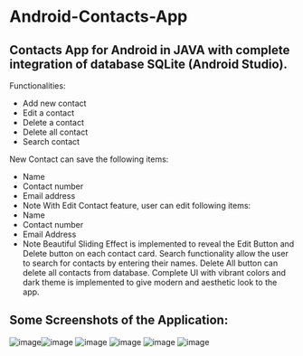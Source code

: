 # Android-Contacts-App
## Contacts App for Android in JAVA with complete integration of database SQLite (Android Studio).
Functionalities:
- Add new contact
- Edit a contact
- Delete a contact
- Delete all contact
- Search contact

New Contact can save the following items:
- Name
- Contact number
- Email address
- Note
With Edit Contact feature, user can edit following items:
- Name
- Contact number
- Email Address
- Note
Beautiful Sliding Effect is implemented to reveal the Edit Button and Delete button on each contact card.
Search functionality allow the user to search for contacts by entering their names.
Delete All button can delete all contacts from database.
Complete UI with vibrant colors and dark theme is implemented to give modern and aesthetic look to the app.

## Some Screenshots of the Application:
![image](https://user-images.githubusercontent.com/96788451/194757228-1ef42413-39c1-4028-8b0b-7f93df104fc9.png)![image](https://user-images.githubusercontent.com/96788451/194757236-c4737d4d-dad3-4b2a-b038-59aa9437b3d0.png)
![image](https://user-images.githubusercontent.com/96788451/194757262-9283a58f-3a4e-4489-8ca4-42aa1321ad46.png)
 ![image](https://user-images.githubusercontent.com/96788451/194757285-6e0d3427-7a3f-428f-af05-4cc9c0286a86.png)
![image](https://user-images.githubusercontent.com/96788451/194757311-29c7a7cd-80dd-4609-a9fe-7a291d3eda64.png)
![image](https://user-images.githubusercontent.com/96788451/194757326-9a30e17d-b642-4bf7-8a63-61c6adcf75e0.png)

